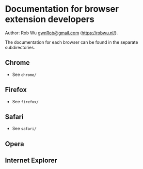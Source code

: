 # Documentation for browser extension developers
Author: Rob Wu <gwnRob@gmail.com> (https://robwu.nl/).

The documentation for each browser can be found in the separate subdirectories.

## Chrome
- See `chrome/`

## Firefox
- See `firefox/`

## Safari
- See `safari/`

## Opera
## Internet Explorer
